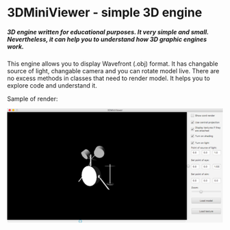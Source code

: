 # 3DMiniViewer - simple 3D engine

##### 3D engine written for educational purposes. It very simple and small. Nevertheless, it can help you to understand how 3D graphic engines work.

This engine allows you to display Wavefront (.obj) format. It has changable source of light, changable camera and you can rotate model live. There are no excess methods in classes that need to render model. It helps you to explore code and understand it.

Sample of render:

![](https://github.com/dirtmaxim/3DMiniViewer/blob/master/readmeImage.png)
